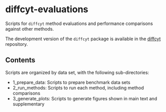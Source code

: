 # diffcyt-evaluations

Scripts for `diffcyt` method evaluations and performance comparisons against other methods.

The development version of the `diffcyt` package is available in the [diffcyt](https://github.com/lmweber/diffcyt) repository.


## Contents

Scripts are organized by data set, with the following sub-directories:

- 1_prepare_data: Scripts to prepare benchmark data sets
- 2_run_methods: Scripts to run each method, including method comparisons
- 3_generate_plots: Scripts to generate figures shown in main text and supplementary

